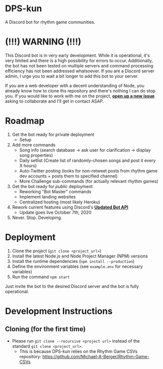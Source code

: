 # DPS-kun
A Discord bot for rhythm game communities.

# (!!!) WARNING (!!!)
This Discord bot is in very early development. While it is operational, it's very limited and there is a high possibility for errors to occur. Additionally, the bot has not been tested on multiple servers and command processing efficiency has not been addressed whatsoever. If you are a Discord server admin, I urge you to wait a bit longer to add this bot to your server.

If you are a web developer with a decent understanding of Node, you already know how to clone ths repository and there's nothing I can do stop you. If you would like to work with me on the project, **[open up a new issue](https://github.com/Michael-A-Berger/DPS-kun/issues/new/choose)** asking to collaborate and I'll get in contact ASAP.

# Roadmap

1. Get the bot ready for private deployment
    - Setup
2. Add more commands
    - Song info (search database -> ask user for clarification -> display song properties)
    - Daily setlist (Create list of randomly-chosen songs and post it every X hours)
    - Auto-Twitter posting (looks for non-retweet posts from rhythm game dev accounts + posts them to specified channel)
    - More Challenge sub-commands (for actually relevant rhythm games)
3. Get the bot ready for _public_ deployment
    - Reworking "Bot Master" commands
    - Implement landing websites
    - Centralized hosting (most likely Heroku)
4. Rework current features using Discord's **[Updated Bot API](https://blog.discord.com/the-future-of-bots-on-discord-4e6e050ab52e)**
    - Update goes live October 7th, 2020
5. Never. Stop. Developing.

# Deployment

1. Clone the project (`git clone <project_url>`)
2. Install the latest Node.js and Node Project Manager (NPM) versions
3. Install the runtime dependencies (`npm install --production`)
4. Define the environment variables (see `example.env` for necessary variables)
5. Run the command `npm start`

Just invite the bot to the desired Discord server and the bot is fully operational.

# Development Instructions

## Cloning (for the first time)

- Please run `git clone --recursive <project url>` instead of the standard `git clone <project_url>`.
    - This is because DPS-kun relies on the Rhythm Game CSVs repository: https://github.com/Michael-A-Berger/Rhythm-Game-CSVs
